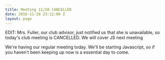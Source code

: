 ```yaml
---
title: Meeting 11/28 CANCELLED
date: 2016-11-28 23:12:00 Z
layout: page
---
```


EDIT: Mrs. Fuller, our club advisor, just notified us that she is unavailable, so today's club meeting is CANCELLED. We will cover JS next meeting

We're having our regular meeting today. We'll be starting Javascript, so if you haven't been keeping up now is a essential day to come.
